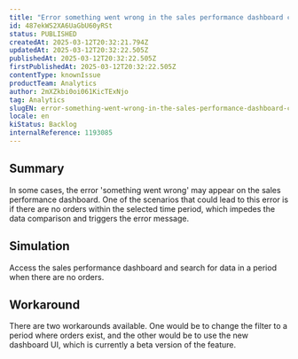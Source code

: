 ```yaml
---
title: "Error something went wrong in the sales performance dashboard caused by no orders in the filtered period"
id: 487ekWS2XA6UaGbU60yRSt
status: PUBLISHED
createdAt: 2025-03-12T20:32:21.794Z
updatedAt: 2025-03-12T20:32:22.505Z
publishedAt: 2025-03-12T20:32:22.505Z
firstPublishedAt: 2025-03-12T20:32:22.505Z
contentType: knownIssue
productTeam: Analytics
author: 2mXZkbi0oi061KicTExNjo
tag: Analytics
slugEN: error-something-went-wrong-in-the-sales-performance-dashboard-caused-by-no-orders-in-the-filtered-period
locale: en
kiStatus: Backlog
internalReference: 1193085
---
```


## Summary


In some cases, the error 'something went wrong' may appear on the sales performance dashboard. One of the scenarios that could lead to this error is if there are no orders within the selected time period, which impedes the data comparison and triggers the error message.


##

## Simulation


Access the sales performance dashboard and search for data in a period when there are no orders.


##

## Workaround


There are two workarounds available. One would be to change the filter to a period where orders exist, and the other would be to use the new dashboard UI, which is currently a beta version of the feature.





